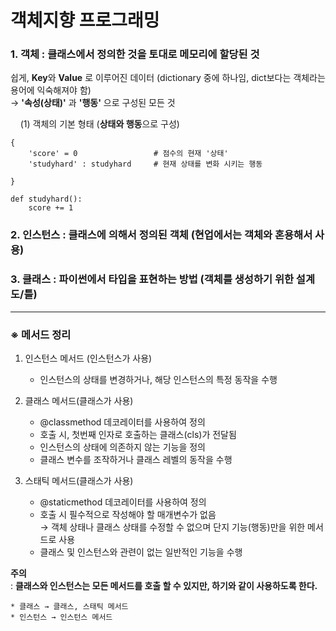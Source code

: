 # 객체지향 프로그래밍

### 1. 객체 : 클래스에서 정의한 것을 토대로 메모리에 할당된 것

쉽게, **Key**와 **Value** 로 이루어진 데이터 (dictionary 중에 하나임, dict보다는 객체라는 용어에 익숙해져야 함)  
    → **'속성(상태)'** 과 **'행동'** 으로 구성된 모든 것 



    (1) 객체의 기본 형태 (**상태와 행동**으로 구성)

```
{
    'score' = 0                 # 점수의 현재 '상태'
    'studyhard' : studyhard     # 현재 상태를 변화 시키는 행동

}

def studyhard():
    score += 1
```

### 2. 인스턴스 : 클래스에 의해서 정의된 객체 (현업에서는 객체와 혼용해서 사용)





### 3. 클래스 : 파이썬에서 타입을 표현하는 방법 (객체를 생성하기 위한 설계도/틀)


------------------

### ※ 메서드 정리  
1. 인스턴스 메서드 (인스턴스가 사용)
    * 인스턴스의 상태를 변경하거나, 해당 인스턴스의 특정 동작을 수행  
   
2. 클래스 메서드(클래스가 사용)
    * @classmethod 데코레이터를 사용하여 정의
    * 호출 시, 첫번째 인자로 호출하는 클래스(cls)가 전달됨
    * 인스턴스의 상태에 의존하지 않는 기능을 정의  
    * 클래스 변수를 조작하거나 클래스 레벨의 동작을 수행  

3. 스태틱 메서드(클래스가 사용)
    * @staticmethod 데코레이터를 사용하여 정의
    * 호출 시 필수적으로 작성해야 할 매개변수가 없음  
          → 객체 상태나 클래스 상태를 수정할 수 없으며 단지 기능(행동)만을 위한 메서드로 사용
    * 클래스 및 인스턴스와 관련이 없는 일반적인 기능을 수행

**주의**   
: **클래스와 인스턴스는 모든 메서드를 호출 할 수 있지만, 하기와 같이 사용하도록 한다.**  
  
    * 클래스 → 클래스, 스태틱 메서드  
    * 인스턴스 → 인스턴스 메서드  

